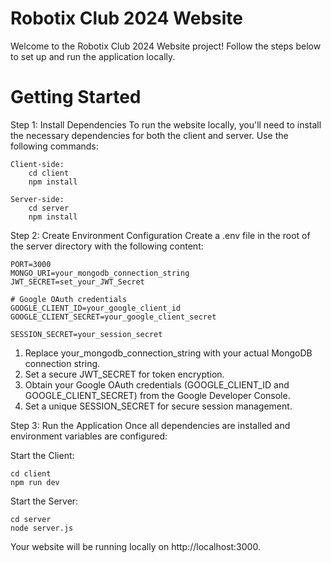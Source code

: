 # Robotix Club 2024 Website

Welcome to the Robotix Club 2024 Website project! Follow the steps below to set up and run the application locally.

# Getting Started

Step 1: Install Dependencies
To run the website locally, you'll need to install the necessary dependencies for both the client and server. Use the following commands:

    Client-side:
        cd client
        npm install

    Server-side:
        cd server
        npm install

Step 2: Create Environment Configuration
Create a .env file in the root of the server directory with the following content:

    PORT=3000
    MONGO_URI=your_mongodb_connection_string
    JWT_SECRET=set_your_JWT_Secret

    # Google OAuth credentials
    GOOGLE_CLIENT_ID=your_google_client_id
    GOOGLE_CLIENT_SECRET=your_google_client_secret

    SESSION_SECRET=your_session_secret

1. Replace your_mongodb_connection_string with your actual MongoDB connection string.
2. Set a secure JWT_SECRET for token encryption.
3. Obtain your Google OAuth credentials (GOOGLE_CLIENT_ID and GOOGLE_CLIENT_SECRET) from the Google Developer Console.
4. Set a unique SESSION_SECRET for secure session management.

Step 3: Run the Application
Once all dependencies are installed and environment variables are configured:

Start the Client:
    
    cd client
    npm run dev

Start the Server:
    
    cd server
    node server.js

Your website will be running locally on http://localhost:3000.
